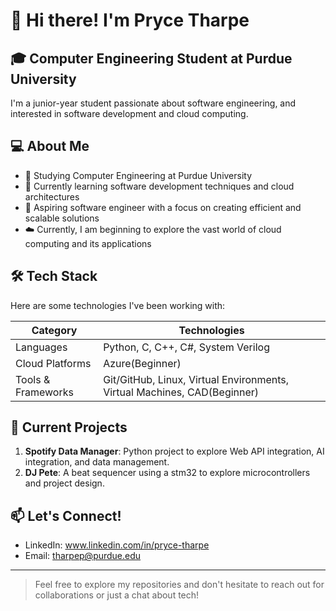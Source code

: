 # 👋 Hi there! I'm Pryce Tharpe

## 🎓 Computer Engineering Student at Purdue University

I'm a junior-year student passionate about software engineering, and interested in software development and cloud computing.

## 💻 About Me

- 🏫 Studying Computer Engineering at Purdue University
- 🌱 Currently learning software development techniques and cloud architectures
- 🚀 Aspiring software engineer with a focus on creating efficient and scalable solutions
- ☁️ Currently, I am beginning to explore the vast world of cloud computing and its applications

## 🛠 Tech Stack

Here are some technologies I've been working with:

| Category | Technologies |
|----------|--------------|
| Languages | Python, C, C++, C#, System Verilog |
| Cloud Platforms | Azure(Beginner) |
| Tools & Frameworks | Git/GitHub, Linux, Virtual Environments, Virtual Machines, CAD(Beginner) |

## 🔭 Current Projects

1. **Spotify Data Manager**: Python project to explore Web API integration, AI integration, and data management. 
2. **DJ Pete**: A beat sequencer using a stm32 to explore microcontrollers and project design.


## 📫 Let's Connect!

- LinkedIn: www.linkedin.com/in/pryce-tharpe
- Email: tharpep@purdue.edu

---

> Feel free to explore my repositories and don't hesitate to reach out for collaborations or just a chat about tech!

